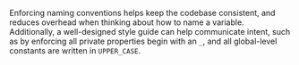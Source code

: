Enforcing naming conventions helps keep the codebase consistent, and reduces overhead when thinking about how to name a variable. Additionally, a well-designed style guide can help communicate intent, such as by enforcing all private properties begin with an `_`, and all global-level constants are written in `UPPER_CASE`.
